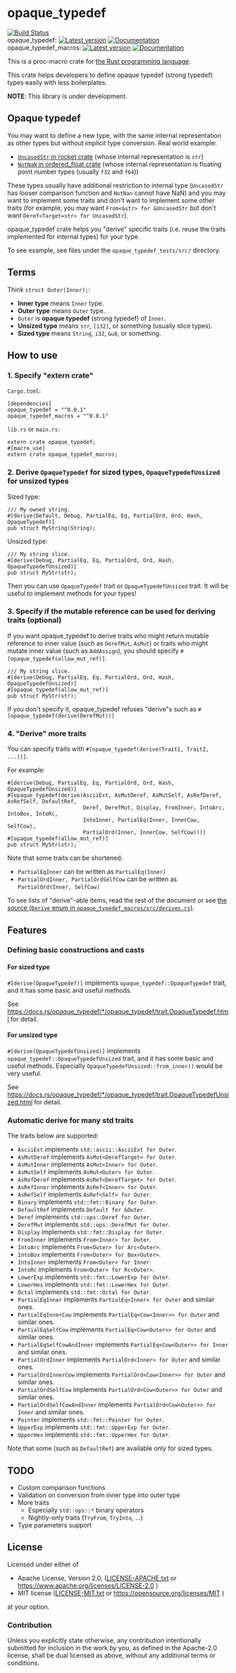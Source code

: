 # opaque\_typedef

[![Build Status](https://travis-ci.org/lo48576/opaque_typedef.svg?branch=develop)](https://travis-ci.org/lo48576/opaque_typedef)  
opaque_typedef:
[![Latest version](https://img.shields.io/crates/v/opaque_typedef.svg)](https://crates.io/crates/opaque_typedef)
[![Documentation](https://docs.rs/opaque_typedef/badge.svg)](https://docs.rs/opaque_typedef)  
opaque_typedef_macros:
[![Latest version](https://img.shields.io/crates/v/opaque_typedef_macros.svg)](https://crates.io/crates/opaque_typedef_macros)
[![Documentation](https://docs.rs/opaque_typedef_macros/badge.svg)](https://docs.rs/opaque_typedef_macros)

This is a proc-macro crate for [the Rust programming language](https://www.rust-lang.org/).

This crate helps developers to define opaque typedef (strong typedef) types easily with less boilerplates.

**NOTE**: This library is under development.

## Opaque typedef

You may want to define a new type, with the same internal representation as other types but without implicit type conversion.
Real world example:

  * [`UncasedStr` in rocket crate](https://docs.rs/rocket/0.3.3/rocket/http/uncased/struct.UncasedStr.html) (whose internal representation is `str`)
  * [`NotNaN` in ordered\_float crate](https://docs.rs/ordered-float/0.5.0/ordered_float/struct.NotNaN.html) (whose internal representation is floating point number types (usually `f32` and `f64`))

These types usually have additional restriction to internal type (`UncasedStr` has looser comparison function and `NotNan` cannot have NaN)
and you may want to implement some traits and don't want to implement some other traits
(for example, you may want `From<&str> for &UncasedStr` but don't want `Deref<Target=str> for UncasedStr`).

opaque\_typedef crate helps you "derive" specific traits (i.e. reuse the traits implemented for internal types) for your type.

To see example, see files under the `opaque_typedef_tests/src/` directory.

## Terms
Think `struct Outer(Inner);`:

  * **Inner type** means `Inner` type.
  * **Outer type** means `Outer` type.
  * `Outer` is **opaque typedef** (strong typedef) of `Inner`.
  * **Unsized type** means `str`, `[i32]`, or something (usually slice types).
  * **Sized type** means `String`, `i32`, `&u8`, or something.

## How to use

### 1. Specify "extern crate"

`Cargo.toml`:

```
[dependencies]
opaque_typedef = "^0.0.1"
opaque_typedef_macros = "^0.0.1"
```

`lib.rs` or `main.rs`:

```
extern crate opaque_typedef;
#[macro_use]
extern crate opaque_typedef_macros;
```

### 2. Derive `OpaqueTypedef` for sized types, `OpaqueTypedefUnsized` for unsized types

Sized type:

```
/// My owned string.
#[derive(Default, Debug, PartialEq, Eq, PartialOrd, Ord, Hash, OpaqueTypedef)]
pub struct MyString(String);
```

Unsized type:

```
/// My string slice.
#[derive(Debug, PartialEq, Eq, PartialOrd, Ord, Hash, OpaqueTypedefUnsized)]
pub struct MyStr(str);
```

Then you can use `OpaqueTypedef` trait or `OpaqueTypedefUnsized` trait.
It will be useful to implement methods for your types!

### 3. Specify if the mutable reference can be used for deriving traits (optional)

If you want opaque\_typedef to derive traits who might return mutable reference to inner value (such as `DerefMut`, `AsMut`)
or traits who might mutate inner value (such as `AddAssign`), you should specify `#[opaque_typedef(allow_mut_ref)]`.


```
/// My string slice.
#[derive(Debug, PartialEq, Eq, PartialOrd, Ord, Hash, OpaqueTypedefUnsized)]
#[opaque_typedef(allow_mut_ref)]
pub struct MyStr(str);
```

If you don't specify it, opaque\_typedef refuses "derive"s such as `#[opaque_typedef(derive(DerefMut))]`

### 4. "Derive" more traits

You can specify traits with `#[opaque_typedef(derive(Trait1, Trait2, ...))]`.

For example:

```
#[derive(Debug, PartialEq, Eq, PartialOrd, Ord, Hash, OpaqueTypedefUnsized)]
#[opaque_typedef(derive(AsciiExt, AsMutDeref, AsMutSelf, AsRefDeref, AsRefSelf, DefaultRef,
                        Deref, DerefMut, Display, FromInner, IntoArc, IntoBox, IntoRc,
                        IntoInner, PartialEq(Inner, InnerCow, SelfCow),
                        PartialOrd(Inner, InnerCow, SelfCow)))]
#[opaque_typedef(allow_mut_ref)]
pub struct MyStr(str);
```

Note that some traits can be shortened:

  * `PartialEqInner` can be written as `PartialEq(Inner)`
  * `PartialOrdInner, PartialOrdSelfCow` can be written as `PartialOrd(Inner, SelfCow)`

To see lists of "derive"-able items, read the rest of the document or see
[the source (`Derive` enum in `opaque_typedef_macros/src/derives.rs`)](https://github.com/lo48576/opaque_typedef/blob/develop/opaque_typedef_macros/src/derives.rs).

## Features

### Defining basic constructions and casts

#### For sized type

`#[derive(OpaqueTypedef)]` implements `opaque_typedef::OpaqueTypedef` trait, and it has some basic and useful methods.

See <https://docs.rs/opaque_typedef/*/opaque_typedef/trait.OpaqueTypedef.html> for detail.

#### For unsized type

`#[derive(OpaqueTypedefUnsized)]` implements `opaque_typedef::OpaqueTypedefUnsized` trait, and it has some basic and useful methods.
Especially `OpaqueTypedefUnsized::from_inner()` would be very useful.

See <https://docs.rs/opaque_typedef/*/opaque_typedef/trait.OpaqueTypedefUnsized.html> for detail.

### Automatic derive for many std traits

The traits below are supported:

  * `AsciiExt` implements `std::ascii::AsciiExt for Outer`.
  * `AsMutDeref` implements `AsMut<DerefTarget> for Outer`.
  * `AsMutInner` implements `AsMut<Inner> for Outer`.
  * `AsMutSelf` implements `AsMut<Outer> for Outer`.
  * `AsRefDeref` implements `AsRef<DerefTarget> for Outer`.
  * `AsRefInner` implements `AsRef<Inner> for Outer`.
  * `AsRefSelf` implements `AsRef<Self> for Outer`.
  * `Binary` implements `std::fmt::Binary for Outer`.
  * `DefaultRef` implements `Default for &Outer`.
  * `Deref` implements `std::ops::Deref for Outer`.
  * `DerefMut` implements `std::ops::DerefMut for Outer`.
  * `Display` implements `std::fmt::Display for Outer`.
  * `FromInner` implements `From<Inner> for Outer`.
  * `IntoArc` implements `From<Outer> for Arc<Outer>`.
  * `IntoBox` implements `From<Outer> for Box<Outer>`.
  * `IntoInner` implements `From<Outer> for Inner`.
  * `IntoRc` implements `From<Outer> for Rc<Outer>`.
  * `LowerExp` implements `std::fmt::LowerExp for Outer`.
  * `LowerHex` implements `std::fmt::LowerHex for Outer`.
  * `Octal` implements `std::fmt::Octal for Outer`.
  * `PartialEqInner` implements `PartialEq<Inner> for Outer` and similar ones.
  * `PartialEqInnerCow` implements `PartialEq<Cow<Inner>> for Outer` and similar ones.
  * `PartialEqSelfCow` implements `PartialEq<Cow<Outer>> for Outer` and similar ones.
  * `PartialEqSelfCowAndInner` implements `PartialEq<Cow<Outer>> for Inner` and similar ones.
  * `PartialOrdInner` implements `PartialOrd<Inner> for Outer` and similar ones.
  * `PartialOrdInnerCow` implements `PartialOrd<Cow<Inner>> for Outer` and similar ones.
  * `PartialOrdSelfCow` implements `PartialOrd<Cow<Outer>> for Outer` and similar ones.
  * `PartialOrdSelfCowAndInner` implements `PartialOrd<Cow<Outer>> for Inner` and similar ones.
  * `Pointer` implements `std::fmt::Pointer for Outer`.
  * `UpperExp` implements `std::fmt::UpperExp for Outer`.
  * `UpperHex` implements `std::fmt::UpperHex for Outer`.

Note that some (such as `DefaultRef`) are available only for sized types.

## TODO

  * Custom comparison functions
  * Validation on conversion from inner type into outer type
  * More traits
      + Especially `std::ops::*` binary operators
      + Nightly-only traits (`TryFrom`, `TryInto`, ...)
  * Type parameters support

## License

Licensed under either of

* Apache License, Version 2.0, ([LICENSE-APACHE.txt](LICENSE-APACHE.txt) or https://www.apache.org/licenses/LICENSE-2.0 )
* MIT license ([LICENSE-MIT.txt](LICENSE-MIT.txt) or https://opensource.org/licenses/MIT )

at your option.

### Contribution

Unless you explicitly state otherwise, any contribution intentionally submitted for inclusion in the work by you,
as defined in the Apache-2.0 license, shall be dual licensed as above, without any additional terms or conditions.

